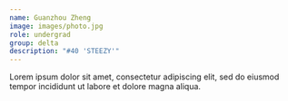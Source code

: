 ```yaml
---
name: Guanzhou Zheng
image: images/photo.jpg
role: undergrad
group: delta
description: "#40 'STEEZY'"
---
```


Lorem ipsum dolor sit amet, consectetur adipiscing elit, sed do eiusmod tempor incididunt ut labore et dolore magna aliqua.
